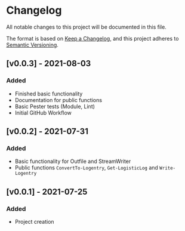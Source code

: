 # Changelog

All notable changes to this project will be documented in this file.

The format is based on [Keep a Changelog](https://keepachangelog.com/en/1.0.0/),
and this project adheres to [Semantic Versioning](https://semver.org/spec/v2.0.0.html).

## [v0.0.3] - 2021-08-03

### Added

- Finished basic functionality
- Documentation for public functions
- Basic Pester tests (Module, Lint)
- Initial GitHub Workflow

## [v0.0.2] - 2021-07-31

### Added

- Basic functionality for Outfile and StreamWriter
- Public functions `ConvertTo-Logentry`, `Get-LogisticLog` and `Write-Logentry`

## [v0.0.1] - 2021-07-25

### Added

- Project creation
